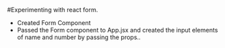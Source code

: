 #Experimenting with react form.

- Created Form Component 
- Passed the Form component to App.jsx and created the input elements of name and number by passing the props.. 

